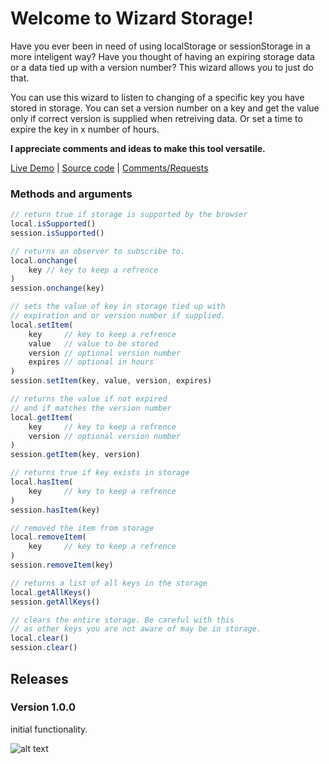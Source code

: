# Welcome to Wizard Storage!

Have you ever been in need of using localStorage or sessionStorage in a more inteligent way? Have you thought of having an expiring storage data or a data tied up with a version number? This wizard allows you to just do that.

You can use this wizard to listen to changing of a specific key you have stored in storage. You can set a version number on a key and get the value only if correct version is supplied when retreiving data. Or set a time to expire the key in x number of hours.

**I appreciate comments and ideas to make this tool versatile.**


[Live Demo](https://wizard-storage.stackblitz.io) | [Source code](https://github.com/msalehisedeh/wizard-storage/tree/master/src/app) | [Comments/Requests](https://github.com/msalehisedeh/wizard-storage/issues)


### Methods and arguments
```javascript
// return true if storage is supported by the browser
local.isSupported() 
session.isSupported() 

// returns an observer to subscribe to.
local.onchange(
    key // key to keep a refrence
)
session.onchange(key) 

// sets the value of key in storage tied up with 
// expiration and or version number if supplied.
local.setItem(
    key     // key to keep a refrence
    value   // value to be stored
    version // optional version number
    expires // optional in hours
) 
session.setItem(key, value, version, expires)

// returns the value if not expired 
// and if matches the version number
local.getItem(
    key     // key to keep a refrence
    version // optional version number
)
session.getItem(key, version)

// returns true if key exists in storage
local.hasItem(
    key     // key to keep a refrence
)
session.hasItem(key)

// removed the item from storage
local.removeItem(
    key     // key to keep a refrence
)
session.removeItem(key)

// returns a list of all keys in the storage
local.getAllKeys()
session.getAllKeys()

// clears the entire storage. Be careful with this
// as other keys you are not aware of may be in storage.
local.clear()
session.clear()

```

## Releases

### Version 1.0.0
initial functionality.



![alt text](https://raw.githubusercontent.com/msalehisedeh/wizard-storage/master/sample.png  "What you would see when a wizard-storage sampler is used")

